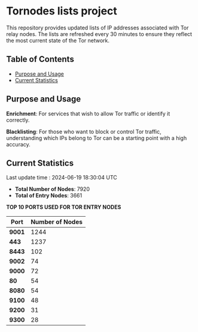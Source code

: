 # Tornodes lists project

This repository provides updated lists of IP addresses associated with Tor relay nodes. The lists are refreshed every 30 minutes to ensure they reflect the most current state of the Tor network.

## Table of Contents

- [Purpose and Usage](#purpose-and-usage)
- [Current Statistics](#current-statistics)


## Purpose and Usage

**Enrichment**: For services that wish to allow Tor traffic or identify it correctly.

**Blacklisting**: For those who want to block or control Tor traffic, understanding which IPs belong to Tor can be a starting point with a high accuracy.

## Current Statistics

Last update time : 2024-06-19 18:30:04 UTC

- **Total Number of Nodes**: 7920
- **Total of Entry Nodes**: 3661

**TOP 10 PORTS USED FOR TOR ENTRY NODES**

| **Port** | **Number of Nodes** |
|------|-----------------|
| **9001**   | 1244  |
| **443**   | 1237  |
| **8443**   | 102  |
| **9002**   | 74  |
| **9000**   | 72  |
| **80**   | 54  |
| **8080**   | 54  |
| **9100**   | 48  |
| **9200**   | 31  |
| **9300**   | 28  |

